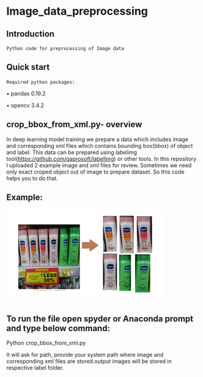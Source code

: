 # Image_data_preprocessing


## Introduction
 	Python code for preprocessing of Image data
## Quick start
 	Required python packages:
•	pandas  0.19.2

•	opencv 3.4.2
## crop_bbox_from_xml.py- overview
In deep learning model training we prepare a data which includes image and corresponding xml files which contains bounding box(bbox) of object and label. This data can be prepared using labelimg tool(https://github.com/qaprosoft/labelImg) or other tools. In this repository I uploaded 2 example image and xml files for review. Sometimes we need only exact croped object out of image to prepare dataset. So this code helps you to do that.
## Example:
![alt text]( https://github.com/soumyadoddagoudar/Image_data_preprocessing/blob/master/data/refernce_explanimage.png)


## 	To run the file open spyder or Anaconda prompt and type below command:
Python crop_bbox_from_xml.py

It will ask for path, provide your system path where image and corresponding xml files are stored.output images will be stored in respective label folder.

